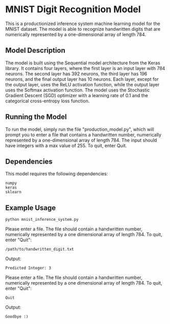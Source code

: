 # MNIST Digit Recognition Model

This is a productionized inference system machine learning model for the MNIST dataset. The model is able to recognize handwritten digits that are numerically represented by a one-dimensional array of length 784.

## Model Description
The model is built using the Sequential model architecture from the Keras library. It contains four layers, where the first layer is an input layer with 784 neurons. The second layer has 392 neurons, the third layer has 196 neurons, and the final output layer has 10 neurons. Each layer, except for the output layer, uses the ReLU activation function, while the output layer uses the Softmax activation function. The model uses the Stochastic Gradient Descent (SGD) optimizer with a learning rate of 0.1 and the categorical cross-entropy loss function.

## Running the Model
To run the model, simply run the file "production_model.py", which will prompt you to enter a file that contains a handwritten number, numerically represented by a one-dimensional array of length 784. The input should have integers with a max value of 255. To quit, enter Quit.

## Dependencies
This model requires the following dependencies:

```
numpy
keras
sklearn
```

## Example Usage
```
python mnist_inference_system.py
```
Please enter a file. The file should contain a handwritten number, numerically represented by a one dimensional array of length 784. To quit, enter "Quit":

```
/path/to/handwritten_digit.txt
```

Output:
```
Predicted Integer: 3
```

Please enter a file. The file should contain a handwritten number, numerically represented by a one dimensional array of length 784. To quit, enter "Quit":

```
Quit
```

Output:

```
Goodbye :)
```
